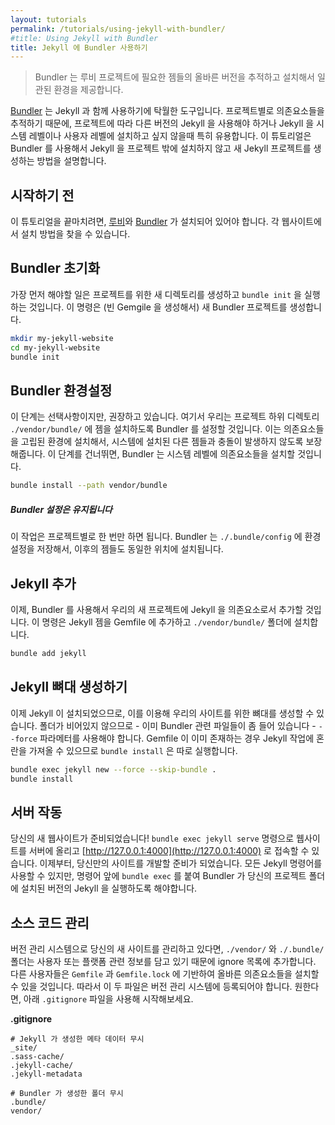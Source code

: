```yaml
---
layout: tutorials
permalink: /tutorials/using-jekyll-with-bundler/
#title: Using Jekyll with Bundler
title: Jekyll 에 Bundler 사용하기
---
```


<!--
> Bundler provides a consistent environment for Ruby projects by tracking and
> installing the exact gems and versions that are needed.
-->
> Bundler 는 루비 프로젝트에 필요한 젬들의 올바른 버전을 추적하고 설치해서
> 일관된 환경을 제공합니다.

<!--
[Bundler](https://bundler.io) can be a great tool to use with Jekyll. Because it
tracks dependencies on a per-project basis, it is particularly useful if you
need to run different versions of Jekyll in different projects, or if you don't
want to install Jekyll at the system or user level. This tutorial will show you
how to create a new Jekyll project using Bundler and without installing Jekyll
outside the project.
-->
[Bundler](https://bundler.io) 는 Jekyll 과 함께 사용하기에 탁월한 도구입니다.
프로젝트별로 의존요소들을 추적하기 때문에, 프로젝트에 따라 다른 버전의
Jekyll 을 사용해야 하거나 Jekyll 을 시스템 레벨이나 사용자 레벨에
설치하고 싶지 않을때 특히 유용합니다. 이 튜토리얼은 Bundler 를 사용해서
Jekyll 을 프로젝트 밖에 설치하지 않고 새 Jekyll 프로젝트를 생성하는 방법을
설명합니다.

<!--
## Before You Begin
-->
## 시작하기 전

<!--
To complete this tutorial, you'll need to have
[Ruby](https://www.ruby-lang.org/en/) and [Bundler](https://bundler.io/)
installed. You can find the installation instructions on their websites.
-->
이 튜토리얼을 끝마치려면,
[루비](https://www.ruby-lang.org/en/)와 [Bundler](https://bundler.io/) 가
설치되어 있어야 합니다. 각 웹사이트에서 설치 방법을 찾을 수 있습니다.

<!--
## Initialize Bundler
-->
## Bundler 초기화

<!--
The first thing to do is create a new directory for your project and run
`bundle init`. This creates a new Bundler project (by creating an empty
Gemfile).
-->
가장 먼저 해야할 일은 프로젝트를 위한 새 디렉토리를 생성하고 `bundle init` 을
실행하는 것입니다. 이 명령은 (빈 Gemgile 을 생성해서) 새 Bundler 프로젝트를
생성합니다.

```sh
mkdir my-jekyll-website
cd my-jekyll-website
bundle init
```

<!--
## Configure Bundler
-->
## Bundler 환경설정

<!--
This step is optional, but encouraged. We're going to configure Bundler to install
gems in the `./vendor/bundle/` project subdirectory. This allows us to install
our dependencies in an isolated environment, ensuring they don't conflict with
other gems on your system. If you skip this step, Bundler will install your
dependencies globally on your system.
-->
이 단계는 선택사항이지만, 권장하고 있습니다. 여기서 우리는 프로젝트 하위 디렉토리
`./vendor/bundle/` 에 젬을 설치하도록 Bundler 를 설정할 것입니다. 이는
의존요소들을 고립된 환경에 설치해서, 시스템에 설치된 다른 젬들과 충돌이
발생하지 않도록 보장해줍니다. 이 단계를 건너뛰면, Bundler 는 시스템 레벨에
의존요소들을 설치할 것입니다.

```sh
bundle install --path vendor/bundle
```

<div class="note info">
<!--
  <h5>Bundler Config is Persistent</h5>
-->
  <h5>Bundler 설정은 유지됩니다</h5>
  <p>
<!--
    This step is only required once per project. Bundler saves your config in
    <code>./.bundle/config</code>, so future gems will be installed to the same
    location.
-->
    이 작업은 프로젝트별로 한 번만 하면 됩니다. Bundler 는
    <code>./.bundle/config</code> 에 환경설정을 저장해서, 이후의 젬들도 동일한
    위치에 설치됩니다.
  </p>
</div>

<!--
## Add Jekyll
-->
## Jekyll 추가

<!--
Now, we're going to use Bundler to add Jekyll as a dependency of our new
project. This command will add the Jekyll gem to our Gemfile and install it to
the `./vendor/bundle/` folder.
-->
이제, Bundler 를 사용해서 우리의 새 프로젝트에 Jekyll 을 의존요소로서 추가할
것입니다. 이 명령은 Jekyll 젬을 Gemfile 에 추가하고 `./vendor/bundle/` 폴더에
설치합니다.

```sh
bundle add jekyll
```

<!--
## Create A Jekyll Scaffold
-->
## Jekyll 뼈대 생성하기

<!--
Now that Jekyll is installed, we can use it to create the scaffolding for our
site. We need the `--force` parameter because our folder isn't empty - it
already has some Bundler files in it. We run the `bundle install` separately
because Jekyll gets confused if the Gemfile already exists.
-->
이제 Jekyll 이 설치되었으므로, 이를 이용해 우리의 사이트를 위한 뼈대를 생성할
수 있습니다. 폴더가 비어있지 않으므로 - 이미 Bundler 관련 파일들이 좀 들어
있습니다 - `--force` 파라메터를 사용해야 합니다. Gemfile 이 이미 존재하는 경우
Jekyll 작업에 혼란을 가져올 수 있으므로 `bundle install` 은 따로 실행합니다.

```sh
bundle exec jekyll new --force --skip-bundle .
bundle install
```

<!--
## Serve the Site
-->
## 서버 작동

<!--
Your new website is ready! You can serve the website with
`bundle exec jekyll serve` and visit it at
[http://127.0.0.1:4000](http://127.0.0.1:4000). From here, you're ready to
continue developing the site on your own. All of the normal Jekyll commands are
available to you, but you should prefix them with `bundle exec` so that Bundler
runs the version of Jekyll that is installed in your project folder.
-->
당신의 새 웹사이트가 준비되었습니다! `bundle exec jekyll serve` 명령으로
웹사이트를 서버에 올리고
[http://127.0.0.1:4000](http://127.0.0.1:4000) 로 접속할 수 있습니다. 이제부터,
당신만의 사이트를 개발할 준비가 되었습니다. 모든 Jekyll 명령어를 사용할 수
있지만, 명령어 앞에 `bundle exec` 를 붙여 Bundler 가 당신의 프로젝트 폴더에
설치된 버전의 Jekyll 을 실행하도록 해야합니다.

<!--
## Commit to Source Control
-->
## 소스 코드 관리

<!--
If you're storing your new site in version control, you'll want to ignore the
`./vendor/` and `./.bundle/` folders since they contain user- or
platform-specific information. New users will be able to install the correct
dependencies based on `Gemfile` and `Gemfile.lock`, which should both be checked
in. You can use this `.gitignore` to get started, if you want.
-->
버전 관리 시스템으로 당신의 새 사이트를 관리하고 있다면, `./vendor/` 와 `./.bundle/`
폴더는 사용자 또는 플랫폼 관련 정보를 담고 있기 때문에 ignore 목록에
추가합니다. 다른 사용자들은 `Gemfile` 과 `Gemfile.lock` 에 기반하여 올바른
의존요소들을 설치할 수 있을 것입니다. 따라서 이 두 파일은 버전 관리 시스템에 등록되어야
합니다. 원한다면, 아래 `.gitignore` 파일을 사용해 시작해보세요.

**.gitignore**

<!--
```
# Ignore metadata generated by Jekyll
_site/
.sass-cache/
.jekyll-cache/
.jekyll-metadata

# Ignore folders generated by Bundler
.bundle/
vendor/
```
-->
```
# Jekyll 가 생성한 메타 데이터 무시
_site/
.sass-cache/
.jekyll-cache/
.jekyll-metadata

# Bundler 가 생성한 폴더 무시
.bundle/
vendor/
```

